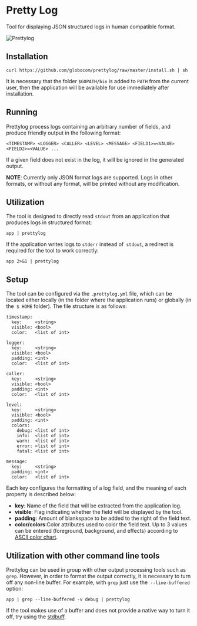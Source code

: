 # Pretty Log

Tool for displaying JSON structured logs in human compatible format.

![Prettylog](https://github.com/globocom/prettylog/raw/master/prettylog.png)

## Installation
    curl https://github.com/globocom/prettylog/raw/master/install.sh | sh 

It is necessary that the folder `$GOPATH/bin` is added to `PATH` from the current user, then the application will be available for
use immediately after installation.

## Running

Prettylog process logs containing an arbitrary number of fields, and produce friendly output in the following format:

    <TIMESTAMP> <LOGGER> <CALLER> <LEVEL> <MESSAGE> <FIELD1>=<VALUE> <FIELD2>=<VALUE> ...

If a given field does not exist in the log, it will be ignored in the generated output.

**NOTE**: Currently only JSON format logs are supported. Logs in other formats, or without any format, will be
printed without any modification.

## Utilization

The tool is designed to directly read `stdout` from an application that produces logs in structured format:

    app | prettylog

If the application writes logs to `stderr` instead of` stdout`, a redirect is required for the tool to work correctly:

    app 2>&1 | prettylog

## Setup

The tool can be configured via the `.prettylog.yml` file, which can be located either locally (in the folder where the application runs) or globally (in the` $ HOME` folder). The file structure is as follows:

    timestamp:
      key:     <string>
      visible: <bool> 
      color:   <list of int>

    logger:
      key:     <string>
      visible: <bool>
      padding: <int>
      color:   <list of int> 

    caller:
      key:     <string>
      visible: <bool>
      padding: <int>
      color:   <list of int>

    level:
      key:     <string>
      visible: <bool>
      padding: <int>
      colors:
        debug: <list of int>
        info:  <list of int>
        warn:  <list of int>
        error: <list of int>
        fatal: <list of int>

    message:
      key:     <string>
      padding: <int>
      color:   <list of int>
      
Each key configures the formatting of a log field, and the meaning of each property is described below:

- **key**: Name of the field that will be extracted from the application log.
- **visible**: Flag indicating whether the field will be displayed by the tool.
- **padding**: Amount of blankspace to be added to the right of the field text.
- **color/colors**:Color attributes used to color the field text. Up to 3 values can be entered (foreground, background, and effects) according to [ASCII color chart](https://en.wikipedia.org/wiki/ANSI_escape_code#Colors).

## Utilization with other command line tools

Prettylog can be used in group with other output processing tools such as `grep`. However, in order to format the output correctly, it is necessary to turn off any non-line buffer.
For example, with `grep` just use the` --line-buffered` option:

    app | grep --line-buffered -v debug | prettylog

If the tool makes use of a buffer and does not provide a native way to turn it off, try using the
[stdbuff](https://www.gnu.org/software/coreutils/manual/html_node/stdbuf-invocation.html).
